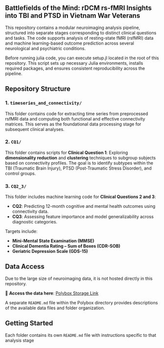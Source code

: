 ## Battlefields of the Mind: rDCM rs-fMRI Insights into TBI and PTSD in Vietnam War Veterans

This repository contains a modular neuroimaging analysis pipeline, structured into separate stages corresponding to distinct clinical questions and tasks. The code supports analysis of resting-state fMRI (rsfMRI) data and machine learning-based outcome prediction across several neurological and psychiatric conditions.

Before running julia code, you can execute setup.jl located in the root of this repository. This script sets up necessary Julia environments, installs required packages, and ensures consistent reproducibility across the pipeline.
## Repository Structure

### 1. `timeseries_and_connectivity/`

This folder contains code for extracting time series from preprocessed rsfMRI data and computing both functional and effective connectivity matrices. This serves as the foundational data processing stage for subsequent clinical analyses.

### 2. `CQ1/`

This folder contains scripts for **Clinical Question 1**:
Exploring **dimensionality reduction** and **clustering** techniques to subgroup subjects based on connectivity profiles. The goal is to identify subtypes within the TBI (Traumatic Brain Injury), PTSD (Post-Traumatic Stress Disorder), and control groups.

### 3. `CQ2_3/`

This folder includes machine learning code for **Clinical Questions 2 and 3**:

* **CQ2**: Predicting 12-month cognitive and mental health outcomes using connectivity data.
* **CQ3**: Assessing feature importance and model generalizability across diagnostic categories.

Targets include:

* **Mini-Mental State Examination (MMSE)**
* **Clinical Dementia Rating – Sum of Boxes (CDR-SOB)**
* **Geriatric Depression Scale (GDS-15)**

## Data Access

Due to the large size of neuroimaging data, it is not hosted directly in this repository.

🔗 **Access the data here**: [Polybox Storage Link](https://polybox.ethz.ch/index.php/s/NQjJR4CXEkykmGp?path=%2F)

A separate `README.md` file within the Polybox directory provides descriptions of the available data files and folder organization.

## Getting Started

Each folder contains its own `README.md` file with instructions specific to that analysis stage


